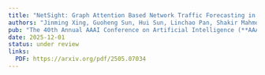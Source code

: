 ```yaml
---
title: "NetSight: Graph Attention Based Network Traffic Forecasting in Computer Networks"
authors: "Jinming Xing, Guoheng Sun, Hui Sun, Linchao Pan, Shakir Mahmood, **Xuanhao Luo**, Muhammad Shahzad"
pub: "The 40th Annual AAAI Conference on Artificial Intelligence (**AAAI-26**)"
date: 2025-12-01
status: under review
links:
  PDF: https://arxiv.org/pdf/2505.07034
---
```

